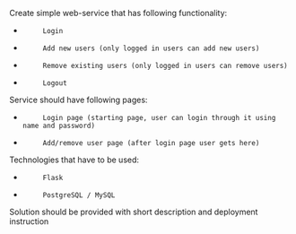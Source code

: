 Create simple web-service that has following functionality:

-          Login

-          Add new users (only logged in users can add new users)

-          Remove existing users (only logged in users can remove users)

-          Logout

Service should have following pages:

-          Login page (starting page, user can login through it using name and password)

-          Add/remove user page (after login page user gets here)

Technologies that have to be used:

-          Flask

-          PostgreSQL / MySQL

Solution should be provided with short description and deployment instruction
